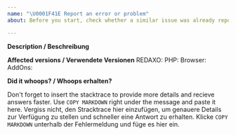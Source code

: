 ```yaml
---
name: "\U0001F41E Report an error or problem"
about: Before you start, check whether a similar issue was already reported. Search via https://github.com/redaxo/redaxo/issues

---
```


**Description / Beschreibung**

**Affected versions / Verwendete Versionen**
REDAXO:
PHP:
Browser:
AddOns:

**Did it whoops? / Whoops erhalten?**

Don't forget to insert the stacktrace to provide more details and recieve answers faster. Use `COPY MARKDOWN` right under the message and paste it here.
Vergiss nicht, den Stracktrace hier einzufügen, um genauere Details zur Verfügung zu stellen und schneller eine Antwort zu erhalten. Klicke `COPY MARKDOWN` unterhalb der Fehlermeldung und füge es hier ein.
